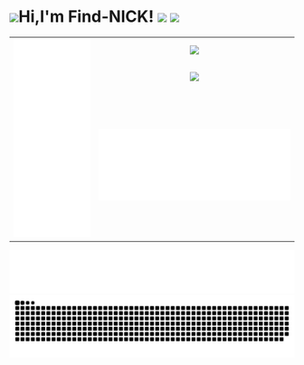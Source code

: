 <h1><img src="https://user-images.githubusercontent.com/116571277/215028669-a9c5ff78-ac58-4c72-bf96-767f331495b3.png">Hi,I'm Find-NICK!   <img src="https://img.shields.io/github/stars/Find-NICK/Find-NICK.svg" /> <img src="https://img.shields.io/github/followers/Find-NICK.svg?style=flat&label=follower" /></h1>

<!---
<img src="https://raw.githubusercontent.com/Find-NICK/Find-NICK/main/src/greetings.gif" />
--->
<table>
    <tr align="center">
        <td rowspan="3">
            <img src="https://raw.githubusercontent.com/Find-NICK/Find-NICK/main/github-metrics.svg">
        </td>
        <td>
            <img src="https://github-readme-stats.vercel.app/api?username=Find-NICK">
        </td>
    </tr>
    <tr align="center">
        <td>
            <img src="https://github-readme-stats.vercel.app/api/top-langs/?username=Find-NICK&langs_count=10">
        </td>
    </tr>
    <tr align="center">
        <td>
            <img src="https://raw.githubusercontent.com/Find-NICK/Find-NICK/main/wakatime.svg">
        </td>
    </tr>
</table>

<img src="https://raw.githubusercontent.com/Find-NICK/Find-NICK/main/followers.svg" />
<img src="https://raw.githubusercontent.com/Find-NICK/Find-NICK/output/github-contribution-grid-snake.svg" />




<!---
Find-NICK/Find-NICK is a ✨ special ✨ repository because its `README.md` (this file) appears on your GitHub profile.
You can click the Preview link to take a look at your changes.
--->
